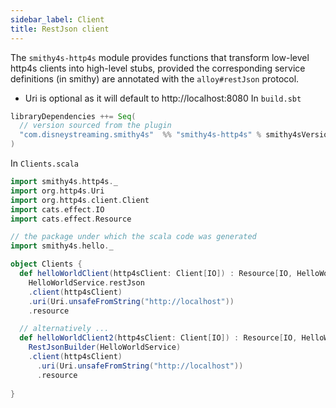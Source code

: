 ```yaml
---
sidebar_label: Client
title: RestJson client
---
```


The `smithy4s-http4s` module provides functions that transform low-level http4s clients into high-level stubs, provided the corresponding service definitions (in smithy) are annotated with the `alloy#restJson` protocol.
- Uri is optional as it will default to http://localhost:8080
In `build.sbt`

```scala
libraryDependencies ++= Seq(
  // version sourced from the plugin
  "com.disneystreaming.smithy4s"  %% "smithy4s-http4s" % smithy4sVersion.value
)
```

In `Clients.scala`

```scala mdoc:compile-only
import smithy4s.http4s._
import org.http4s.Uri
import org.http4s.client.Client
import cats.effect.IO
import cats.effect.Resource

// the package under which the scala code was generated
import smithy4s.hello._

object Clients {
  def helloWorldClient(http4sClient: Client[IO]) : Resource[IO, HelloWorldService[IO]] =
    HelloWorldService.restJson
    .client(http4sClient)
    .uri(Uri.unsafeFromString("http://localhost"))
    .resource

  // alternatively ...
  def helloWorldClient2(http4sClient: Client[IO]) : Resource[IO, HelloWorldService[IO]] =
    RestJsonBuilder(HelloWorldService)
    .client(http4sClient)
      .uri(Uri.unsafeFromString("http://localhost"))
      .resource
    
}
```
